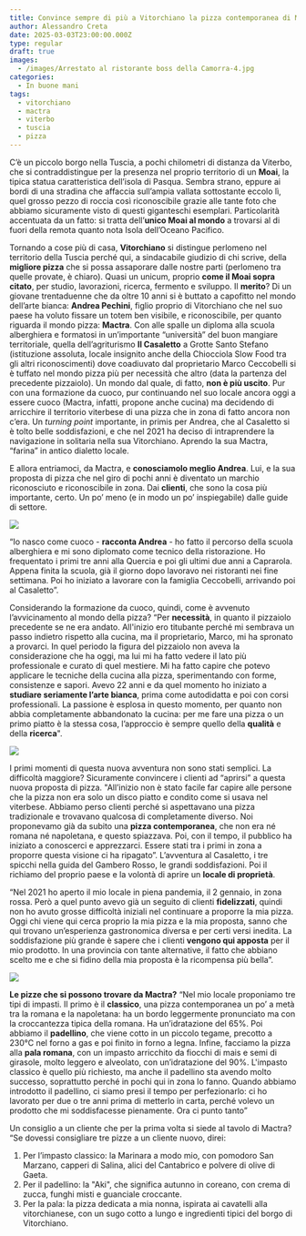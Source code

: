 ```yaml
---
title: Convince sempre di più a Vitorchiano la pizza contemporanea di Mactra
author: Alessandro Creta
date: 2025-03-03T23:00:00.000Z
type: regular
draft: true
images:
  - /images/Arrestato al ristorante boss della Camorra-4.jpg
categories:
  - In buone mani
tags:
  - vitorchiano
  - mactra
  - viterbo
  - tuscia
  - pizza
---
```


C’è un piccolo borgo nella Tuscia, a pochi chilometri di distanza da Viterbo, che si contraddistingue per la presenza nel proprio territorio di un **Moai**, la tipica statua caratteristica dell’isola di Pasqua. Sembra strano, eppure ai bordi di una stradina che affaccia sull’ampia vallata sottostante eccolo lì, quel grosso pezzo di roccia così riconoscibile grazie alle tante foto che abbiamo sicuramente visto di questi giganteschi esemplari. Particolarità accentuata da un fatto: si tratta dell’**unico Moai al mondo** a trovarsi al di fuori della remota quanto nota Isola dell’Oceano Pacifico.

Tornando a cose più di casa, **Vitorchiano** si distingue perlomeno nel territorio della Tuscia perché qui, a sindacabile giudizio di chi scrive, della **migliore pizza** che si possa assaporare dalle nostre parti (perlomeno tra quelle provate, è chiaro). Quasi un unicum, proprio **come il Moai sopra citato**, per studio, lavorazioni, ricerca, fermento e sviluppo. Il **merito**? Di un giovane trentaduenne che da oltre 10 anni si è buttato a capofitto nel mondo dell’arte bianca: **Andrea Pechini**, figlio proprio di Vitorchiano che nel suo paese ha voluto fissare un totem ben visibile, e riconoscibile, per quanto riguarda il mondo pizza: **Mactra**. Con alle spalle un diploma alla scuola alberghiera e formatosi in un’importante “università” del buon mangiare territoriale, quella dell’agriturismo **Il Casaletto** a Grotte Santo Stefano (istituzione assoluta, locale insignito anche della Chiocciola Slow Food tra gli altri riconoscimenti) dove coadiuvato dal proprietario Marco Ceccobelli si è tuffato nel mondo pizza più per necessità che altro (data la partenza del precedente pizzaiolo). Un mondo dal quale, di fatto, **non è più uscito**. Pur con una formazione da cuoco, pur continuando nel suo locale ancora oggi a essere cuoco (Mactra, infatti, propone anche cucina) ma decidendo di arricchire il territorio viterbese di una pizza che in zona di fatto ancora non c’era. Un *turning point* importante, in primis per Andrea, che al Casaletto si è tolto belle soddisfazioni, e che nel 2021 ha deciso di intraprendere la navigazione in solitaria nella sua Vitorchiano. Aprendo la sua Mactra, “farina” in antico dialetto locale.

E allora entriamoci, da Mactra, e **conosciamolo meglio Andrea**. Lui, e la sua proposta di pizza che nel giro di pochi anni è diventato un marchio riconosciuto e riconoscibile in zona. Dai **clienti**, che sono la cosa più importante, certo. Un po’ meno (e in modo un po’ inspiegabile) dalle guide di settore.

![](/images/andrea-pechini-mactra-vitorchiano-alessandro-creta.jpg)

“Io nasco come cuoco - **racconta Andrea** - ho fatto il percorso della scuola alberghiera e mi sono diplomato come tecnico della ristorazione. Ho frequentato i primi tre anni alla Quercia e poi gli ultimi due anni a Caprarola. Appena finita la scuola, già il giorno dopo lavoravo nei ristoranti nei fine settimana. Poi ho iniziato a lavorare con la famiglia Ceccobelli, arrivando poi al Casaletto”.

Considerando la formazione da cuoco, quindi, come è avvenuto l’avvicinamento al mondo della pizza? “Per **necessità**, in quanto il pizzaiolo precedente se ne era andato. All'inizio ero titubante perché mi sembrava un passo indietro rispetto alla cucina, ma il proprietario, Marco, mi ha spronato a provarci. In quel periodo la figura del pizzaiolo non aveva la considerazione che ha oggi, ma lui mi ha fatto vedere il lato più professionale e curato di quel mestiere. Mi ha fatto capire che potevo applicare le tecniche della cucina alla pizza, sperimentando con forme, consistenze e sapori. Avevo 22 anni e da quel momento ho iniziato a **studiare seriamente l’arte bianca**, prima come autodidatta e poi con corsi professionali. La passione è esplosa in questo momento, per quanto non abbia completamente abbandonato la cucina: per me fare una pizza o un primo piatto è la stessa cosa, l’approccio è sempre quello della **qualità** e della **ricerca**".

![](/images/mactra-pizzeria-pizza-viterbo.jpg)

I primi momenti di questa nuova avventura non sono stati semplici. La difficoltà maggiore? Sicuramente convincere i clienti ad “aprirsi” a questa nuova proposta di pizza. "All’inizio non è stato facile far capire alle persone che la pizza non era solo un disco piatto e condito come si usava nel viterbese. Abbiamo perso clienti perché si aspettavano una pizza tradizionale e trovavano qualcosa di completamente diverso. Noi proponevamo già da subito una **pizza contemporanea**, che non era né romana né napoletana, e questo spiazzava. Poi, con il tempo, il pubblico ha iniziato a conoscerci e apprezzarci. Essere stati tra i primi in zona a proporre questa visione ci ha ripagato”. L’avventura al Casaletto, i tre spicchi nella guida del Gambero Rosso, le grandi soddisfazioni. Poi il richiamo del proprio paese e la volontà di aprire un **locale di proprietà**.

“Nel 2021 ho aperto il mio locale in piena pandemia, il 2 gennaio, in zona rossa. Però a quel punto avevo già un seguito di clienti **fidelizzati**, quindi non ho avuto grosse difficoltà iniziali nel continuare a proporre la mia pizza. Oggi chi viene qui cerca proprio la mia pizza e la mia proposta, sanno che qui trovano un’esperienza gastronomica diversa e per certi versi inedita. La soddisfazione più grande è sapere che i clienti **vengono qui apposta** per il mio prodotto. In una provincia con tante alternative, il fatto che abbiano scelto me e che si fidino della mia proposta è la ricompensa più bella”.

![](/images/mactra-sala-pizzeria-vitorchiano.jpg)

**Le pizze che si possono trovare da Mactra?** “Nel mio locale proponiamo tre tipi di impasti. Il primo è il **classico**, una pizza contemporanea un po’ a metà tra la romana e la napoletana: ha un bordo leggermente pronunciato ma con la croccantezza tipica della romana. Ha un’idratazione del 65%. Poi abbiamo il **padellino**, che viene cotto in un piccolo tegame, precotto a 230°C nel forno a gas e poi finito in forno a legna. Infine, facciamo la pizza alla **pala romana**, con un impasto arricchito da fiocchi di mais e semi di girasole, molto leggero e alveolato, con un’idratazione del 90%. L'impasto classico è quello più richiesto, ma anche il padellino sta avendo molto successo, soprattutto perché in pochi qui in zona lo fanno. Quando abbiamo introdotto il padellino, ci siamo presi il tempo per perfezionarlo: ci ho lavorato per due o tre anni prima di metterlo in carta, perché volevo un prodotto che mi soddisfacesse pienamente. Ora ci punto tanto”

Un consiglio a un cliente che per la prima volta si siede al tavolo di Mactra? “Se dovessi consigliare tre pizze a un cliente nuovo, direi:

1. Per l’impasto classico: la Marinara a modo mio, con pomodoro San Marzano, capperi di Salina, alici del Cantabrico e polvere di olive di Gaeta.
2. Per il padellino: la "Aki", che significa autunno in coreano, con crema di zucca, funghi misti e guanciale croccante.
3. Per la pala: la pizza dedicata a mia nonna, ispirata ai cavatelli alla vitorchianese, con un sugo cotto a lungo e ingredienti tipici del borgo di Vitorchiano.

